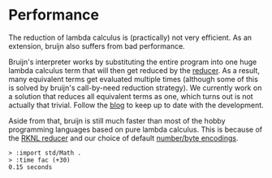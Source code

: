 # Performance

The reduction of lambda calculus is (practically) not very efficient. As
an extension, bruijn also suffers from bad performance.

Bruijn's interpreter works by substituting the entire program into one
huge lambda calculus term that will then get reduced by the
[reducer](reduction.md). As a result, many equivalent terms get
evaluated multiple times (although some of this is solved by bruijn's
call-by-need reduction strategy). We currently work on a solution that
reduces all equivalent terms as one, which turns out is not actually
that trivial. Follow the [blog](https://text.marvinborner.de) to keep up
to date with the development.

Aside from that, bruijn is still much faster than most of the hobby
programming languages based on pure lambda calculus. This is because of
the [RKNL reducer](reduction.md) and our choice of default [number/byte
encodings](../coding/data-structures.md).

``` bruijn
> :import std/Math .
> :time fac (+30)
0.15 seconds
```
